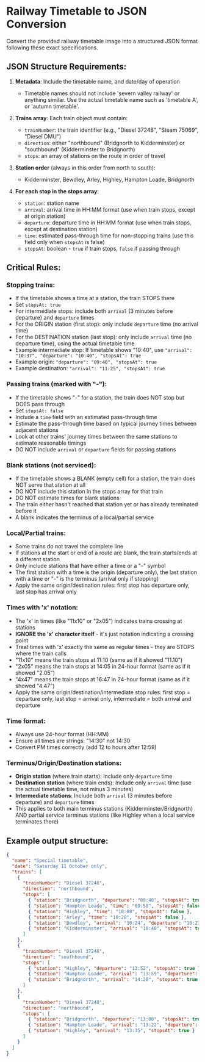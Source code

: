 # Railway Timetable to JSON Conversion

Convert the provided railway timetable image into a structured JSON format following these exact specifications.

## JSON Structure Requirements:

1. **Metadata**: Include the timetable name, and date/day of operation
   - Timetable names should not include 'severn valley railway' or anything similar.  Use the actual timetable name such as 'timetable A', or 'autumn timetable'.
3. **Trains array**: Each train object must contain:
   - `trainNumber`: the train identifier (e.g., "Diesel 37248", "Steam 75069", "Diesel DMU")
   - `direction`: either "northbound" (Bridgnorth to Kidderminster) or "southbound" (Kidderminster to Bridgnorth)
   - `stops`: an array of stations on the route in order of travel

4. **Station order** (always in this order from north to south):
   - Kidderminster, Bewdley, Arley, Highley, Hampton Loade, Bridgnorth

5. **For each stop in the stops array**:
   - `station`: station name
   - `arrival`: arrival time in HH:MM format (use when train stops, except at origin station)
   - `departure`: departure time in HH:MM format (use when train stops, except at destination station)
   - `time`: estimated pass-through time for non-stopping trains (use this field only when `stopsAt` is false)
   - `stopsAt`: boolean - `true` if train stops, `false` if passing through

## Critical Rules:

### Stopping trains:
- If the timetable shows a time at a station, the train STOPS there
- Set `stopsAt: true`
- For intermediate stops: include both `arrival` (3 minutes before departure) and `departure` times
- For the ORIGIN station (first stop): only include `departure` time (no arrival time)
- For the DESTINATION station (last stop): only include `arrival` time (no departure time), using the actual timetable time
- Example intermediate stop: If timetable shows "10:40", use `"arrival": "10:37", "departure": "10:40", "stopsAt": true`
- Example origin: `"departure": "09:40", "stopsAt": true`
- Example destination: `"arrival": "11:25", "stopsAt": true`

### Passing trains (marked with "-"):
- If the timetable shows "-" for a station, the train does NOT stop but DOES pass through
- Set `stopsAt: false`
- Include a `time` field with an estimated pass-through time
- Estimate the pass-through time based on typical journey times between adjacent stations
- Look at other trains' journey times between the same stations to estimate reasonable timings
- DO NOT include `arrival` or `departure` fields for passing stations

### Blank stations (not serviced):
- If the timetable shows a BLANK (empty cell) for a station, the train does NOT serve that station at all
- DO NOT include this station in the stops array for that train
- DO NOT estimate times for blank stations
- The train either hasn't reached that station yet or has already terminated before it
- A blank indicates the terminus of a local/partial service

### Local/Partial trains:
- Some trains do not travel the complete line
- If stations at the start or end of a route are blank, the train starts/ends at a different station
- Only include stations that have either a time or a "-" symbol
- The first station with a time is the origin (departure only), the last station with a time or "-" is the terminus (arrival only if stopping)
- Apply the same origin/destination rules: first stop has departure only, last stop has arrival only

### Times with 'x' notation:
- The 'x' in times (like "11x10" or "2x05") indicates trains crossing at stations
- **IGNORE the 'x' character itself** - it's just notation indicating a crossing point
- Treat times with 'x' exactly the same as regular times - they are STOPS where the train calls
- "11x10" means the train stops at 11:10 (same as if it showed "11.10")
- "2x05" means the train stops at 14:05 in 24-hour format (same as if it showed "2.05")
- "4x47" means the train stops at 16:47 in 24-hour format (same as if it showed "4.47")
- Apply the same origin/destination/intermediate stop rules: first stop = departure only, last stop = arrival only, intermediate = both arrival and departure

### Time format:
- Always use 24-hour format (HH:MM)
- Ensure all times are strings: "14:30" not 14:30
- Convert PM times correctly (add 12 to hours after 12:59)

### Terminus/Origin/Destination stations:
- **Origin station** (where train starts): Include only `departure` time
- **Destination station** (where train ends): Include only `arrival` time (use the actual timetable time, not minus 3 minutes)
- **Intermediate stations**: Include both `arrival` (3 minutes before departure) and `departure` times
- This applies to both main terminus stations (Kidderminster/Bridgnorth) AND partial service terminus stations (like Highley when a local service terminates there)

## Example output structure:
```json
{
  "name": "Special timetable",
  "date": "Saturday 11 October only",
  "trains": [
    {
      "trainNumber": "Diesel 37248",
      "direction": "northbound",
      "stops": [
        { "station": "Bridgnorth", "departure": "09:40", "stopsAt": true },
        { "station": "Hampton Loade", "time": "09:58", "stopsAt": false },
        { "station": "Highley", "time": "10:08", "stopsAt": false },
        { "station": "Arley", "time": "10:20", "stopsAt": false },
        { "station": "Bewdley", "arrival": "10:24", "departure": "10:27", "stopsAt": true },
        { "station": "Kidderminster", "arrival": "10:40", "stopsAt": true }
      ]
    },
    {
      "trainNumber": "Diesel 37248",
      "direction": "southbound",
      "stops": [
        { "station": "Highley", "departure": "13:52", "stopsAt": true },
        { "station": "Hampton Loade", "arrival": "13:59", "departure": "14:05", "stopsAt": true },
        { "station": "Bridgnorth", "arrival": "14:20", "stopsAt": true }
      ]
    },
    {
      "trainNumber": "Diesel 37248",
      "direction": "northbound",
      "stops": [
        { "station": "Bridgnorth", "departure": "13:00", "stopsAt": true },
        { "station": "Hampton Loade", "arrival": "13:22", "departure": "13:25", "stopsAt": true },
        { "station": "Highley", "arrival": "13:35", "stopsAt": true }
      ]
    }
  ]
}
